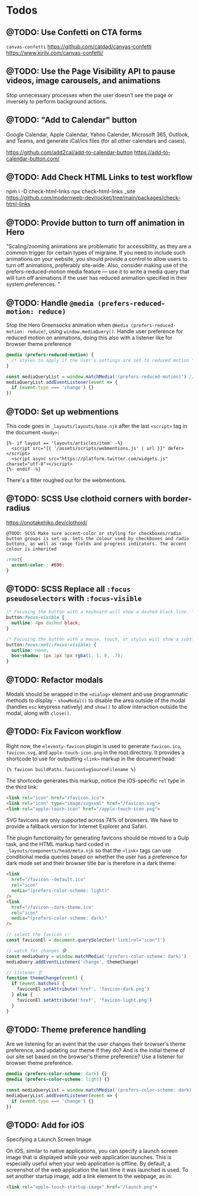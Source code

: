# Todos

## @TODO: Use Confetti on CTA forms

`canvas-confetti`
https://github.com/catdad/canvas-confetti
https://www.kirilv.com/canvas-confetti/

## @TODO: Use the Page Visibility API to pause videos, image carousels, and animations

Stop unnecessary processes when the user doesn’t see the page or inversely to perform background actions.

## @TODO: "Add to Calendar" button

Google Calendar, Apple Calendar,  Yahoo Calender,  Microsoft 365, Outlook, and Teams, and generate iCal/ics files (for all other calendars and cases).

https://github.com/add2cal/add-to-calendar-button
https://add-to-calendar-button.com/

## @TODO: Add Check HTML Links to test workflow

npm i -D check-html-links
npx check-html-links _site
https://github.com/modernweb-dev/rocket/tree/main/packages/check-html-links

## @TODO: Provide button to turn off animation in Hero

"Scaling/zooming animations are problematic for accessibility, as they are a common trigger for certain types of migraine. If you need to include such animations on your website, you should provide a control to allow users to turn off animations, preferably site-wide.  Also, consider making use of the prefers-reduced-motion media feature — use it to write a media query that will turn off animations if the user has reduced animation specified in their system preferences. "

## @TODO: Handle `@media (prefers-reduced-motion: reduce)`

Stop the Hero Greensocks animation when `@media (prefers-reduced-motion: reduce)`, using `window.mediaQuery()`. Handle user preference for reduced motion on animations, doing this also with a listener like for browser theme preference

```css
@media (prefers-reduced-motion) {
  /* styles to apply if the user's settings are set to reduced motion */
}
```

```typescript
const mediaQueryList = window.matchMedia('(prefers-reduced-motion)') // not sure what the inverse is to match for so that there's a listener for both the prefers-reduced-motion state and the doesn't-care state
mediaQueryList.addEventListener(event => {
  if (event.type === 'change') {}
})
```

## @TODO: Set up webmentions

This code goes in `_layouts/layouts/base.njk` after the last `<script>` tag in the document `<body>`:

```nunjucks
{%- if layout == 'layouts/articles/item' -%}
  <script src="{{ '/assets/scripts/webmentions.js' | url }}" defer></script>
  <script async src="https://platform.twitter.com/widgets.js" charset="utf-8"></script>
{%- endif -%}
```

There's a filter roughed out for the webmentions.

## @TODO: SCSS Use clothoid corners with border-radius

https://onotakehiko.dev/clothoid/

`@TODO: SCSS Make sure accent-color or styling for checkboxes/radio button groups is set up. Sets the colour used by checkboxes and radio buttons, as well as range fields and progress indicators. The accent colour is inherited`

```scss
:root{
  accent-color : #696;
}
```

## @TODO: SCSS Replace all `:focus pseudoselectors` with `:focus-visible`

```css
/* Focusing the button with a keyboard will show a dashed black line. */
button:focus-visible {
  outline: 4px dashed black;
}

/* Focusing the button with a mouse, touch, or stylus will show a subtle drop shadow. */
button:focus:not(:focus-visible) {
  outline: none;
  box-shadow: 1px 1px 5px rgba(1, 1, 0, .7);
}
```

## @TODO: Refactor modals

Modals should be wrapped in the `<dialog>` element and use programmatic methods to display - `showModal()` to disable the area outside of the modal (handles `esc` keypress natively) and `show()` to allow interaction outside the modal, along with `close()`.

## @TODO: Fix Favicon workflow

Right now, the `eleventy-favicon` plugin is used to generate `favicon.ico`, `favicon.svg`, and `apple-touch-icon.png` in the root directory. It provides a shortcode to use for outputting
`<link>` markup in the document head:

```nunjucks
{% favicon buildPaths.faviconSvgSourceFilename %}
```

The shortcode generates this markup, notice the iOS-specific `rel` type in the third link:

```html
<link rel="icon" href="/favicon.ico">
<link rel="icon" type="image/svg+xml" href="/favicon.svg">
<link rel="apple-touch-icon" href="/apple-touch-icon.png">
```

SVG favicons are only supported across 74% of browsers. We have to provide a fallback version for Internet Explorer and Safari.

The plugin functionality for generating favicons should be moved to a Gulp task, and the HTML markup hard coded in `_layouts/components/head/meta.njk` so that the `<link>` tags can use conditional
media queries based on whether the user has a preference for dark mode set and their browser title
bar is therefore in a dark theme:

```html
<link
  href="/favicon--default.ico"
  rel="icon"
  media="(prefers-color-scheme: light)"
/>
<link
  href="/favicon--dark-theme.ico"
  rel="icon"
  media="(prefers-color-scheme: dark)"
/>
```

```typescript
// select the favicon 👉
const faviconEl = document.querySelector('link[rel="icon"]')

// watch for changes 🕵️
const mediaQuery = window.matchMedia('(prefers-color-scheme: dark)')
mediaQuery.addEventListener('change', themeChange)

// listener 👂
function themeChange(event) {
  if (event.matches) {
    faviconEl.setAttribute('href', 'favicon-dark.png')
  } else {
    faviconEl.setAttribute('href', 'favicon-light.png')
  }
}
```

## @TODO: Theme preference handling

Are we listening for an event that the user changes their browser's theme preference, and updating our theme if they do? And is the initial theme of our site set based on the browser's theme preference? Use a listener for browser theme preference.

```css
@media (prefers-color-scheme: dark) {}
@media (prefers-color-scheme: light) {}
```

```typescript
const mediaQueryList = window.matchMedia('(prefers-color-scheme: dark)')
mediaQueryList.addEventListener(event => {
  if (event.type === 'change') {}
})
```

## @TODO: Add for iOS

Specifying a Launch Screen Image

On iOS, similar to native applications, you can specify a launch screen image that is displayed while your web application launches. This is especially useful when your web application is offline. By default, a screenshot of the web application the last time it was launched is used. To set another startup image, add a link element to the webpage, as in:

```html
<link rel="apple-touch-startup-image" href="/launch.png">
```
